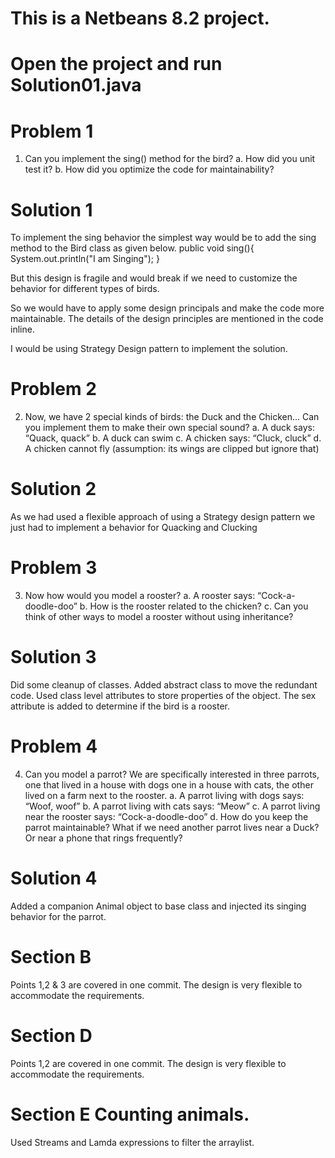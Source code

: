 # This is a Netbeans 8.2 project. 
# Open the project and run Solution01.java

# Problem 1
1. Can you implement the sing() method for the bird?
a. How did you unit test it?
b. How did you optimize the code for maintainability?

# Solution 1
To implement the sing behavior the simplest way would be to add the
sing method to the Bird class as given below.
    public void sing(){
        System.out.println("I am Singing");
    }

But this design is fragile and would break if we need to customize the
behavior for different types of birds. 

So we would have to apply some design principals and make the code more maintainable.
The details of the design principles are mentioned in the code inline.

I would be using Strategy Design pattern to implement the solution.

# Problem 2

2. Now, we have 2 special kinds of birds: the Duck and the Chicken... 
Can you implement them to make their own special sound?
a. A duck says: “Quack, quack”
b. A duck can swim
c. A chicken says: “Cluck, cluck”
d. A chicken cannot fly (assumption: its wings are clipped but ignore that)

# Solution 2

As we had used a flexible approach of using a Strategy design pattern
we just had to implement a behavior for Quacking and Clucking

# Problem 3

3. Now how would you model a rooster?
a. A rooster says: “Cock-a-doodle-doo”
b. How is the rooster related to the chicken?
c. Can you think of other ways to model a rooster without using inheritance?

# Solution 3
Did some cleanup of classes. Added abstract class to move the redundant code.
Used class level attributes to store properties of the object. The sex attribute 
is added to determine if the bird is a rooster.

# Problem 4

4. Can you model a parrot? We are specifically interested in three parrots, 
one that lived in a house with dogs one in a house with cats, the other lived 
on a farm next to the rooster.
a. A parrot living with dogs says: “Woof, woof”
b. A parrot living with cats says: “Meow”
c. A parrot living near the rooster says: “Cock-a-doodle-doo”
d. How do you keep the parrot maintainable? What if we need another parrot
lives near a Duck? Or near a phone that rings frequently?

# Solution 4
Added a companion Animal object to base class and injected its singing behavior 
for the parrot.

# Section B
Points 1,2 & 3 are covered in one commit. The design is very flexible to 
accommodate the requirements.

# Section D
Points 1,2 are covered in one commit. The design is very flexible to 
accommodate the requirements.

# Section E Counting animals.
Used Streams and Lamda expressions to filter the arraylist. 